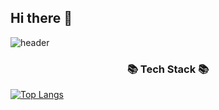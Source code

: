 ## Hi there 👋

<!--
**jaryeong/jaryeong** is a ✨ _special_ ✨ repository because its `README.md` (this file) appears on your GitHub profile.

Here are some ideas to get you started:

- 🔭 I’m currently working on ...
- 🌱 I’m currently learning ...
- 👯 I’m looking to collaborate on ...
- 🤔 I’m looking for help with ...
- 💬 Ask me about ...
- 📫 How to reach me: ...
- 😄 Pronouns: ...
- ⚡ Fun fact: ...
-->

![header](https://capsule-render.vercel.app/api?type=cylinder&text=Welcome&color=auto)

<h3 align="center">📚 Tech Stack 📚</h3>


[![Top Langs](https://github-readme-stats.vercel.app/api/top-langs/?username=jaryeong&layout=compact)](https://github.com/anuraghazra/github-readme-stats)

